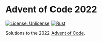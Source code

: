# Advent of Code 2022

[![License: Unlicense](https://img.shields.io/badge/license-Unlicense-blue.svg)](http://unlicense.org/)
[![Rust](https://github.com/maneac/aoc2022/actions/workflows/rust.yml/badge.svg)](https://github.com/maneac/aoc2022/actions/workflows/rust.yml)

Solutions to the 2022 [Advent of Code](https://adventofcode.com/2022).
